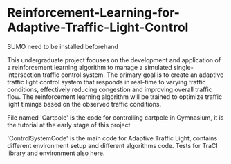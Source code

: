 # Reinforcement-Learning-for-Adaptive-Traffic-Light-Control

SUMO need to be installed beforehand

This undergraduate project focuses on the development and application of a reinforcement learning algorithm to manage a simulated single-intersection traffic control system. The primary goal is to create an adaptive traffic light control system that responds in real-time to varying traffic conditions, effectively reducing congestion and improving overall traffic flow. The reinforcement learning algorithm will be trained to optimize traffic light timings based on the observed traffic conditions. 

File named 'Cartpole' is the code for controlling cartpole in Gymnasium, it is the tutorial at the early stage of this project

'ControlSystemCode' is the main code for Adaptive Traffic Light, contains different environment setup and different algorithms code. Tests for TraCI library and environment also here.

